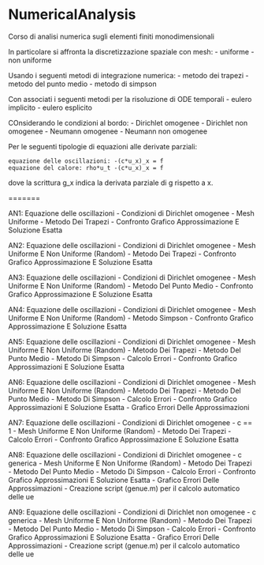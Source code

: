 # NumericalAnalysis

Corso di analisi numerica sugli elementi finiti monodimensionali

In particolare si affronta la discretizzazione spaziale con mesh:
	- uniforme
	- non uniforme
	
Usando i seguenti metodi di integrazione numerica:
	- metodo dei trapezi
	- metodo del punto medio
	- metodo di simpson
	
Con associati i seguenti metodi per la risoluzione di ODE temporali
	- eulero implicito
	- eulero esplicito
	
COnsiderando le condizioni al bordo:
	- Dirichlet omogenee
	- Dirichlet non omogenee
	- Neumann omogenee
	- Neumann non omogenee
	
Per le seguenti tipologie di equazioni alle derivate parziali:

	equazione delle oscillazioni: -(c*u_x)_x = f
	equazione del calore: rho*u_t -(c*u_x)_x = f
	
dove la scrittura g_x indica la derivata parziale di g rispetto a x.


=======

AN1: Equazione delle oscillazioni
        - Condizioni di Dirichlet omogenee
        - Mesh Uniforme
        - Metodo Dei Trapezi
        - Confronto Grafico Approssimazione E Soluzione Esatta
        
        
AN2: Equazione delle oscillazioni
        - Condizioni di Dirichlet omogenee
        - Mesh Uniforme E Non Uniforme (Random)
        - Metodo Dei Trapezi
        - Confronto Grafico Approssimazione E Soluzione Esatta


AN3: Equazione delle oscillazioni
        - Condizioni di Dirichlet omogenee
        - Mesh Uniforme E Non Uniforme (Random)
        - Metodo Del Punto Medio
        - Confronto Grafico Approssimazione E Soluzione Esatta
        
        
AN4: Equazione delle oscillazioni
        - Condizioni di Dirichlet omogenee
        - Mesh Uniforme E Non Uniforme (Random)
        - Metodo Simpson
        - Confronto Grafico Approssimazione E Soluzione Esatta


AN5: Equazione delle oscillazioni
        - Condizioni di Dirichlet omogenee
        - Mesh Uniforme E Non Uniforme (Random)
        - Metodo Dei Trapezi
        - Metodo Del Punto Medio
        - Metodo Di Simpson
        - Calcolo Errori
        - Confronto Grafico Approssimazioni E Soluzione Esatta
        
        
AN6: Equazione delle oscillazioni
        - Condizioni di Dirichlet omogenee
        - Mesh Uniforme E Non Uniforme (Random)
        - Metodo Dei Trapezi
        - Metodo Del Punto Medio
        - Metodo Di Simpson
        - Calcolo Errori
        - Confronto Grafico Approssimazioni E Soluzione Esatta
        - Grafico Errori Delle Approssimazioni
        

AN7: Equazione delle oscillazioni
	    - Condizioni di Dirichlet omogenee
        - c == 1
        - Mesh Uniforme E Non Uniforme (Random)
        - Metodo Dei Trapezi
        - Calcolo Errori
        - Confronto Grafico Approssimazione E Soluzione Esatta
        

AN8: Equazione delle oscillazioni
        - Condizioni di Dirichlet omogenee
        - c generica
        - Mesh Uniforme E Non Uniforme (Random)
        - Metodo Dei Trapezi
        - Metodo Del Punto Medio
        - Metodo Di Simpson
        - Calcolo Errori
        - Confronto Grafico Approssimazioni E Soluzione Esatta
        - Grafico Errori Delle Approssimazioni
        - Creazione script (genue.m) per il calcolo automatico delle ue
        
        
AN9: Equazione delle oscillazioni
        - Condizioni di Dirichlet non omogenee
        - c generica
        - Mesh Uniforme E Non Uniforme (Random)
        - Metodo Dei Trapezi
        - Metodo Del Punto Medio
        - Metodo Di Simpson
        - Calcolo Errori
        - Confronto Grafico Approssimazioni E Soluzione Esatta
        - Grafico Errori Delle Approssimazioni
        - Creazione script (genue.m) per il calcolo automatico delle ue
